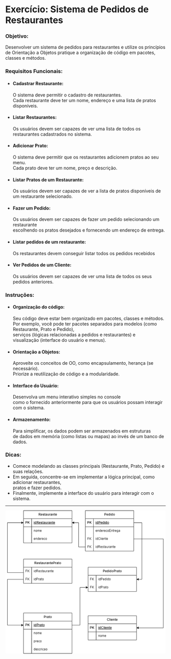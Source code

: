 # Exercício: Sistema de Pedidos de Restaurantes

### Objetivo:
Desenvolver um sistema de pedidos para restaurantes e utilize os princípios <br />
de Orientação a Objetos pratique a organização de código em pacotes, classes e métodos.

### Requisitos Funcionais:
- #### Cadastrar Restaurante:
  O sistema deve permitir o cadastro de restaurantes.<br />
  Cada restaurante deve ter um nome, endereço e uma lista de pratos disponíveis.<br />
- #### Listar Restaurantes:
  Os usuários devem ser capazes de ver uma lista de todos os restaurantes cadastrados no sistema.<br />
- #### Adicionar Prato:
  O sistema deve permitir que os restaurantes adicionem pratos ao seu menu.<br />
  Cada prato deve ter um nome, preço e descrição.<br />
- #### Listar Pratos de um Restaurante:
  Os usuários devem ser capazes de ver a lista de pratos disponíveis de um restaurante selecionado.<br />
- #### Fazer um Pedido:
  Os usuários devem ser capazes de fazer um pedido selecionando um restaurante<br />
  escolhendo os pratos desejados e fornecendo um endereço de entrega.<br />
- #### Listar pedidos de um restaurante:
  Os restaurantes devem conseguir listar todos os pedidos recebidos<br />
- #### Ver Pedidos de um Cliente:
  Os usuários devem ser capazes de ver uma lista de todos os seus pedidos anteriores.<br />

### Instruções:
- #### Organização do código:
  Seu código deve estar bem organizado em pacotes, classes e métodos. <br />
  Por exemplo, você pode ter pacotes separados para modelos (como Restaurante, Prato e Pedido), <br />
  serviços (lógicas relacionadas a pedidos e restaurantes) e <br />
  visualização (interface do usuário e menus).<br />
- #### Orientação a Objetos:
  Aproveite os conceitos de OO, como encapsulamento, herança (se necessário).<br />
  Priorize a reutilização de código e a modularidade.<br />
- #### Interface do Usuário:
  Desenvolva um menu interativo simples no console<br />
  como o fornecido anteriormente para que os usuários possam interagir com o sistema.<br />
- #### Armazenamento:
  Para simplificar, os dados podem ser armazenados em estruturas<br />
  de dados em memória (como listas ou mapas) ao invés de um banco de dados.<br />
  
### Dicas:
- Comece modelando as classes principais (Restaurante, Prato, Pedido) e suas relações.
- Em seguida, concentre-se em implementar a lógica principal, como adicionar restaurantes, <br />
  pratos e fazer pedidos.
- Finalmente, implemente a interface do usuário para interagir com o sistema.

---
![rascunho de DER](restaurante.png)